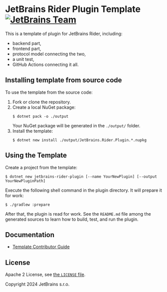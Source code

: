 JetBrains Rider Plugin Template [![JetBrains Team][badge.jetbrains-team]][jetbrains.opensource]
===============================
This is a template of plugin for JetBrains Rider, including:
- backend part,
- frontend part,
- protocol model connecting the two,
- a unit test,
- GitHub Actions connecting it all.

Installing template from source code
------------------------------------
To use the template from the source code:

1. Fork or clone the repository.
2. Create a local NuGet package:
   ```console
   $ dotnet pack -o ./output
   ```
   Your NuGet package will be generated in the `./output/` folder.
3. Install the template:
   ```console
   $ dotnet new install ./output/JetBrains.Rider.Plugin.*.nupkg
   ```

Using the Template
------------------
Create a project from the template:
```console
$ dotnet new jetbrains-rider-plugin [--name YourNewPlugin] [--output YourNewPluginPath]
```

Execute the following shell command in the plugin directory. It will prepare it for work:
```console
$ ./gradlew :prepare
```
After that, the plugin is read for work. See the `README.md` file among the generated sources to learn how to build, test, and run the plugin.

Documentation
-------------
- [Template Contributor Guide][docs.contributing]

License
-------
Apache 2 License, see [the `LICENSE` file][docs.license].

Copyright 2024 JetBrains s.r.o.

[badge.jetbrains-team]: https://jb.gg/badges/team.svg
[docs.contributing]: CONTRIBUTING.md
[docs.license]: LICENSE
[jetbrains.opensource]: https://github.com/JetBrains/
